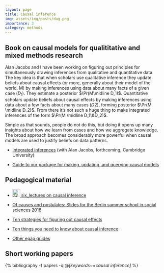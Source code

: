 ```yaml
---
layout: page
title: Causal inference
img: assets/img/posts/dag.png
importance: 3
category: methods
---
```


## Book on causal models for qualititative and mixed methods research

Alan Jacobs and I have been working on figuring out principles for simultaneously drawing inferences from qualitative and quantitative data. The key idea is that when scholars use qualitative inference they update beliefs about causal effects (or more, generally about their model of the world, M) by making inferences using data about many facts of a given case ($D_1$). They estimate a posterior $\Pr(M\midline D_1)$. Quantitative  scholars update beliefs about causal effects by making inferences using data about a few facts about many cases ($D2$), forming posterior $\Pr(M \midline D_2)$.  From there it’s not such a huge thing to make integrated inferences of the form $\Pr(M \midline D_1\&D_2)$.

Simple as that sounds, people do not do this, but doing it opens up many insights about how we learn from cases and how we aggregate knowledge. The broad approach becomes considerably more powerful when causal models are used to justify beliefs on data patterns.

* <i class="fas fa-book"></i> <a href="https://macartan.github.io/integrated_inferences/"> Integrated inferences</a> (with Alan Jacobs, forthcoming, Cambridge University)

* [Guide to our package for making, updating, and querying causal models](https://macartan.github.io/causalmodels/)

##  Pedagogical material

* <strong><a href="https://web.archive.org/web/20190721083550/http://www.macartan.nyc/wp-content/uploads/2015/08/causal.inference.pdf"><img class="wp-image-137 alignnone" src="https://web.archive.org/web/20190721083550im_/http://www.macartan.nyc/wp-content/uploads/2015/08/Slides.png" alt="Slides" width="25" height="25" /> </a></strong><a href="http://macartan.nyc/wp-content/uploads/2020/09/six_lectures.pdf">six_lectures on causal inference</a>

* <i class="fa  fa-presentation"></i> <a href="{{'slides/201807_Berlin_Summer_School.pdf' | relative_url}}"  rel="noopener noreferrer"> Of causes and postulates: Slides for the Berlin summer school in social sciences 2018</a> 

* <i class="fas fa-link"></i> <a href="https://egap.org/resource/10-strategies-for-figuring-out-if-x-caused-y/">Ten strategies for figuring out causal effects</a>

* <i class="fas fa-link"></i> <a href="https://egap.org/resource/10-things-to-know-about-causal-inference/"> Ten things you need to know about causal inference</a>

* <i class="fas fa-link"></i> <a href="https://egap.org/methods-guides/"> Other egap guides</a>


## Short working papers


<!-- _pages/publications.md -->
<div class="publications">

  {% bibliography -f papers -q @*[keywords~=causal inference]* %}

</div>
